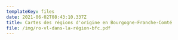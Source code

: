 ```yaml
---
templateKey: files
date: 2021-06-02T08:43:10.337Z
title: Cartes des régions d'origine en Bourgogne-Franche-Comté
file: /img/ro-vl-dans-la-région-bfc.pdf
---
```


